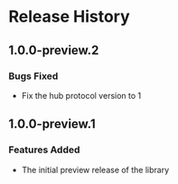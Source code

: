 # Release History

## 1.0.0-preview.2

### Bugs Fixed

- Fix the hub protocol version to 1

## 1.0.0-preview.1

### Features Added
- The initial preview release of the library